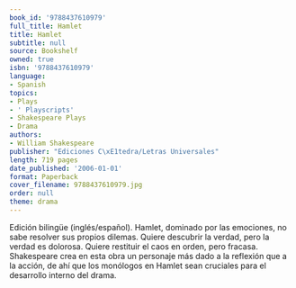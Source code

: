 ```yaml
---
book_id: '9788437610979'
full_title: Hamlet
title: Hamlet
subtitle: null
source: Bookshelf
owned: true
isbn: '9788437610979'
language:
- Spanish
topics:
- Plays
- ' Playscripts'
- Shakespeare Plays
- Drama
authors:
- William Shakespeare
publisher: "Ediciones C\xE1tedra/Letras Universales"
length: 719 pages
date_published: '2006-01-01'
format: Paperback
cover_filename: 9788437610979.jpg
order: null
theme: drama
---
```

Edición bilingüe (inglés/español).
Hamlet, dominado por las emociones, no sabe resolver sus propios dilemas. Quiere descubrir la verdad, pero la verdad es dolorosa. Quiere restituir el caos en orden, pero fracasa. Shakespeare crea en esta obra un personaje más dado a la reflexión que a la acción, de ahí que los monólogos en Hamlet sean cruciales para el desarrollo interno del drama.
